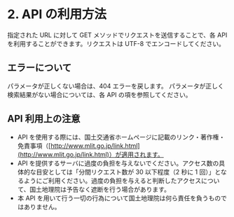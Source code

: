 # 2. API の利用方法    

指定された URL に対して GET メソッドでリクエストを送信することで、各 API を利用することができます。リクエストは UTF-8 でエンコードしてください。

## エラーについて

パラメータが正しくない場合は、404 エラーを戻します。
パラメータが正しく検索結果がない場合については、各 API の項を参照してください。

## API 利用上の注意

*   API を使用する際には、国土交通省ホームページに記載のリンク・著作権・免責事項（[http://www.mlit.go.jp/link.html](http://www.mlit.go.jp/link.html)）が適用されます。
*   API を提供するサーバに過度の負担を与えないでください。アクセス数の具体的な目安としては「分間リクエスト数が 30 以下程度（2 秒に 1 回）」となるようにご利用ください。過度の負担を与えると判断したアクセスについて、国土地理院は予告なく遮断を行う場合があります。
*   本 API を用いて行う一切の行為について国土地理院は何ら責任を負うものではありません。

